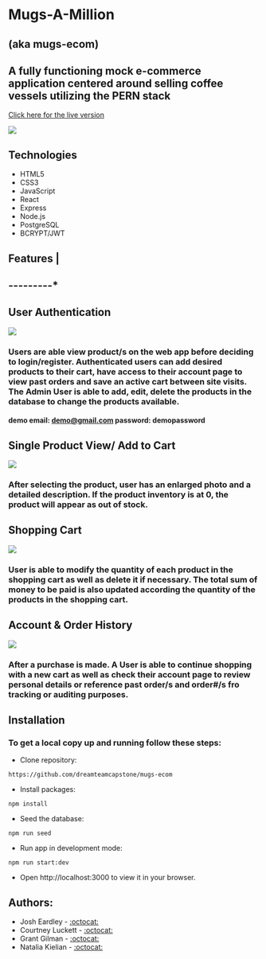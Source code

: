 # Mugs-A-Million
## (aka mugs-ecom)
## A fully functioning mock e-commerce application centered around selling coffee vessels utilizing the PERN stack
[Click here for the live version](https://mugs-ecom.fly.dev/)

![](https://im4.ezgif.com/tmp/ezgif-4-135688ba82.gif)

## Technologies
- HTML5
- CSS3
- JavaScript
- React
- Express
- Node.js
- PostgreSQL
- BCRYPT/JWT

## Features |
## ---------*
## User Authentication
![](https://im2.ezgif.com/tmp/ezgif-2-7ba66d1c2c.gif)
### Users are able view product/s on the web app before deciding to login/register. Authenticated users can add desired products to their cart, have access to their account page to view past orders and save an active cart between site visits. The Admin User is able to add, edit, delete the products in the database to change the products available.

#### demo email: demo@gmail.com password: demopassword

## Single Product View/ Add to Cart
![](https://im2.ezgif.com/tmp/ezgif-2-3a715d064a.gif)
### After selecting the product, user has an enlarged photo and a detailed description. If the product inventory is at 0, the product will appear as out of stock.

## Shopping Cart
![](https://im2.ezgif.com/tmp/ezgif-2-9c9610fefb.gif)
### User is able to modify the quantity of each product in the shopping cart as well as delete it if necessary. The total sum of money to be paid is also updated according the quantity of the products in the shopping cart.

## Account & Order History
![](https://im2.ezgif.com/tmp/ezgif-2-e831abb2ce.gif)
### After a purchase is made. A User is able to continue shopping with a new cart as well as check their account page to review personal details or reference past order/s and order#/s fro tracking or auditing purposes.

## Installation
### To get a local copy up and running follow these steps:
- Clone repository:
```
https://github.com/dreamteamcapstone/mugs-ecom
```
- Install packages:
```
npm install
```
- Seed the database:
```
npm run seed
```
- Run app in development mode:
```
npm run start:dev
```
- Open http://localhost:3000 to view it in your browser.


## Authors:

- Josh Eardley - [:octocat:](https://github.com/josh-eardley)
- Courtney Luckett - [:octocat:](https://github.com/ccluckett)
- Grant Gilman - [:octocat:](https://github.com/grantgilman4)
- Natalia Kielian - [:octocat:](https://github.com/Natalia1113)
